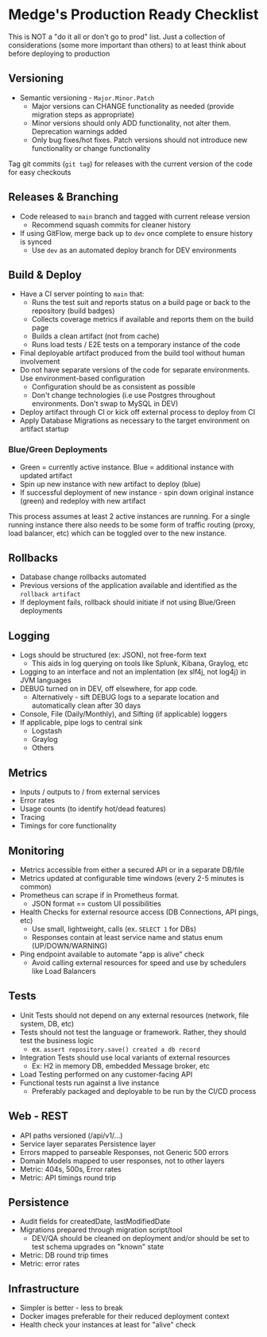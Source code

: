 # Medge's Production Ready Checklist

This is NOT a "do it all or don't go to prod" list. Just a collection of considerations (some more important than others) to at least think about before deploying to production

## Versioning

- Semantic versioning - `Major.Minor.Patch`
    - Major versions can CHANGE functionality as needed (provide migration steps as appropriate)
    - Minor versions should only ADD functionality, not alter them. Deprecation warnings added
    - Only bug fixes/hot fixes. Patch versions should not introduce new functionality or change functionality

Tag git commits (`git tag`) for releases with the current version of the code for easy checkouts

## Releases & Branching

- Code released to `main` branch and tagged with current release version
    - Recommend squash commits for cleaner history
- If using GitFlow, merge back up to `dev` once complete to ensure history is synced
    - Use `dev` as an automated deploy branch for DEV environments

## Build & Deploy

- Have a CI server pointing to `main` that:
    - Runs the test suit and reports status on a build page or back to the repository (build badges)
    - Collects coverage metrics if available and reports them on the build page
    - Builds a clean artifact (not from cache)
    - Runs load tests / E2E tests on a temporary instance of the code
- Final deployable artifact produced from the build tool without human involvement
- Do not have separate versions of the code for separate environments. Use environment-based configuration
    - Configuration should be as consistent as possible
    - Don't change technologies (i.e use Postgres throughout environments. Don't swap to MySQL in DEV)
- Deploy artifact through CI or kick off external process to deploy from CI
- Apply Database Migrations as necessary to the target environment on artifact startup

### Blue/Green Deployments

- Green = currently active instance. Blue = additional instance with updated artifact
- Spin up new instance with new artifact to deploy (blue)
- If successful deployment of new instance - spin down original instance (green) and redeploy with new artifact

This process assumes at least 2 active instances are running. For a single running instance there also needs to be some form of traffic routing (proxy, load balancer, etc)
which can be toggled over to the new instance.

## Rollbacks

- Database change rollbacks automated
- Previous versions of the application available and identified as the `rollback artifact`
- If deployment fails, rollback should initiate if not using Blue/Green deployments

## Logging

- Logs should be structured (ex: JSON), not free-form text
    - This aids in log querying on tools like Splunk, Kibana, Graylog, etc
- Logging to an interface and not an implentation (ex slf4j, not log4j) in JVM languages
- DEBUG turned on in DEV, off elsewhere, for app code.
    - Alternatively - sift DEBUG logs to a separate location and automatically clean after 30 days
- Console, File (Daily/Monthly), and Sifting (if applicable) loggers
- If applicable, pipe logs to central sink
    - Logstash
    - Graylog
    - Others

## Metrics

- Inputs / outputs to / from external services
- Error rates
- Usage counts (to identify hot/dead features)
- Tracing
- Timings for core functionality

## Monitoring

- Metrics accessible from either a secured API or in a separate DB/file
- Metrics updated at configurable time windows (every 2-5 minutes is common)
- Prometheus can scrape if in Prometheus format.
    - JSON format == custom UI possibilities
- Health Checks for external resource access (DB Connections, API pings, etc)
    - Use small, lightweight, calls (ex. `SELECT 1` for DBs)
    - Responses contain at least service name and status enum (UP/DOWN/WARNING)
- Ping endpoint available to automate "app is alive" check
    - Avoid calling external resources for speed and use by schedulers like Load Balancers

## Tests

- Unit Tests should not depend on any external resources (network, file system, DB, etc)
- Tests should not test the language or framework. Rather, they should test the business logic
    - ex. `assert repository.save() created a db record`
- Integration Tests should use local variants of external resources
    - Ex: H2 in memory DB, embedded Message broker, etc
- Load Testing performed on any customer-facing API
- Functional tests run against a live instance
    - Preferably packaged and deployable to be run by the CI/CD process

## Web - REST

- API paths versioned (/api/v1/...)
- Service layer separates Persistence layer
- Errors mapped to parseable Responses, not Generic 500 errors
- Domain Models mapped to user responses, not to other layers
- Metric: 404s, 500s, Error rates
- Metric: API timings round trip

## Persistence

- Audit fields for createdDate, lastModifiedDate
- Migrations prepared through migration script/tool
    - DEV/QA should be cleaned on deployment and/or should be set to test schema upgrades on "known" state
- Metric: DB round trip times
- Metric: error rates

## Infrastructure

- Simpler is better - less to break
- Docker images preferable for their reduced deployment context
- Health check your instances at least for "alive" check
